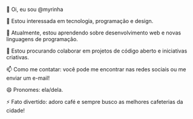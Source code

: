 👋 Oi, eu sou @myrinha

👀 Estou interessada em tecnologia, 
programação e design.

🌱 Atualmente, estou aprendendo sobre desenvolvimento web e novas linguagens de programação.

💞️ Estou procurando colaborar em projetos de código aberto e iniciativas criativas.

📫 Como me contatar: você pode me encontrar nas redes sociais ou me enviar um e-mail!

😄 Pronomes: ela/dela.

⚡ Fato divertido: adoro café e sempre busco as melhores cafeterias da cidade!
